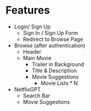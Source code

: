 # Features
- Login/ Sign Up
    - Sign In / Sign Up Form
    - Redirect to Browse Page
- Browse (after authentication)
    - Header
    - Main Movie
        - Trailer in Background
        - Title & Description
        - Movie Suggestions
            - Movie Lists * N
- NetflixGPT
    - Search Bar
    - Movie Suggestions